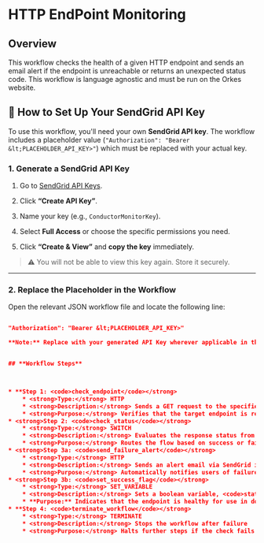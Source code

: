 # HTTP EndPoint Monitoring


## Overview 

This workflow checks the health of a given HTTP endpoint and sends an email alert if the endpoint is unreachable or returns an unexpected status code. This workflow is language agnostic and must be run on the Orkes website. 

## 🔧 How to Set Up Your SendGrid API Key

To use this workflow, you'll need your own **SendGrid API key**. The workflow includes a placeholder value (`"Authorization": "Bearer &lt;PLACEHOLDER_API_KEY>"`) which must be replaced with your actual key.

### 1. Generate a SendGrid API Key

1. Go to [SendGrid API Keys](https://app.sendgrid.com/settings/api_keys).

2. Click **“Create API Key”**.

3. Name your key (e.g., `ConductorMonitorKey`).

4. Select **Full Access** or choose the specific permissions you need.

5. Click **“Create & View”** and **copy the key** immediately.

> ⚠️ You will not be able to view this key again. Store it securely.

---

### 2. Replace the Placeholder in the Workflow

Open the relevant JSON workflow file and locate the following line:

```json

"Authorization": "Bearer &lt;PLACEHOLDER_API_KEY>"

**Note:** Replace with your generated API Key wherever applicable in the workflow.


## **Workflow Steps**



* **Step 1: <code>check_endpoint</code></strong>
    * <strong>Type:</strong> HTTP
    * <strong>Description:</strong> Sends a GET request to the specified URL (passed as input)
    * <strong>Purpose:</strong> Verifies that the target endpoint is reachable and returns a valid HTTP response
* <strong>Step 2: <code>check_status</code></strong>
    * <strong>Type:</strong> SWITCH
    * <strong>Description:</strong> Evaluates the response status from Step 1
    * <strong>Purpose:</strong> Routes the flow based on success or failure of the endpoint check
* <strong>Step 3a: <code>send_failure_alert</code></strong>
    * <strong>Type:</strong> HTTP
    * <strong>Description:</strong> Sends an alert email via SendGrid if the endpoint is invalid
    * <strong>Purpose:</strong> Automatically notifies users of failure for troubleshooting
* <strong>Step 3b: <code>set_success_flag</code></strong>
    * <strong>Type:</strong> SET_VARIABLE
    * <strong>Description:</strong> Sets a boolean variable, <code>status_code</code>, to `true`
    * **Purpose:** Indicates that the endpoint is healthy for use in downstream tasks
* **Step 4: <code>terminate_workflow</code></strong>
    * <strong>Type:</strong> TERMINATE
    * <strong>Description:</strong> Stops the workflow after failure
    * <strong>Purpose:</strong> Halts further steps if the check fails
